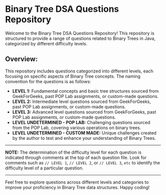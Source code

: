 # Binary Tree DSA Questions Repository

Welcome to the Binary Tree DSA Questions Repository! This repository is structured to provide a range of questions related to Binary Trees in Java, categorized by different difficulty levels.

## Overview:

This repository includes questions categorized into different levels, each focusing on specific aspects of Binary Tree concepts. The naming convention for the questions is as follows:

- **LEVEL 1:** Fundamental concepts and basic tree structures sourced from GeekForGeeks, past POP Lab assignments, or custom-made questions.
- **LEVEL 2:** Intermediate level questions sourced from GeekForGeeks, past POP Lab assignments, or custom-made questions.
- **LEVEL 3:** Advanced level questions sourced from GeekForGeeks, past POP Lab assignments, or custom-made questions.
- **LEVEL UNDETERMINED - POP LAB:** Challenging questions sourced from the POP Lab, covering various operations on binary trees.
- **LEVEL UNDETERMINED - CUSTOM MADE:** Unique challenges created by the author to test and enhance your understanding of Binary Trees.

---

**NOTE:** The determination of the difficulty level for each question is indicated through comments at the top of each question file. Look for comments such as `// LEVEL 1`, `// LEVEL 2`, or `// LEVEL 3`, `etc` to identify the difficulty level of a particular question.

---

Feel free to explore questions across different levels and categories to improve your proficiency in Binary Tree data structures. Happy coding!
